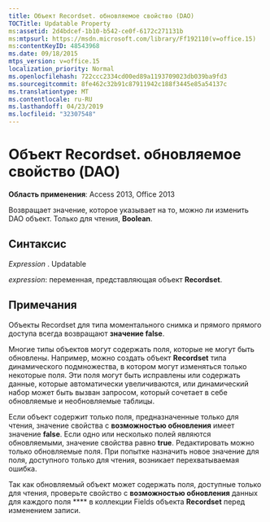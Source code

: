 ```yaml
---
title: Объект Recordset. обновляемое свойство (DAO)
TOCTitle: Updatable Property
ms:assetid: 2d4bdcef-1b10-b542-ce0f-6172c271131b
ms:mtpsurl: https://msdn.microsoft.com/library/Ff192110(v=office.15)
ms:contentKeyID: 48543968
ms.date: 09/18/2015
mtps_version: v=office.15
localization_priority: Normal
ms.openlocfilehash: 722ccc2334cd00ed89a1193709023db039ba9fd3
ms.sourcegitcommit: 8fe462c32b91c87911942c188f3445e85a54137c
ms.translationtype: MT
ms.contentlocale: ru-RU
ms.lasthandoff: 04/23/2019
ms.locfileid: "32307548"
---
```

# <a name="recordsetupdatable-property-dao"></a>Объект Recordset. обновляемое свойство (DAO)


**Область применения**: Access 2013, Office 2013

Возвращает значение, которое указывает на то, можно ли изменить DAO объект. Только для чтения, **Boolean**.

## <a name="syntax"></a>Синтаксис

*Expression* . Updatable

*expression*: переменная, представляющая объект **Recordset**.

## <a name="remarks"></a>Примечания

Объекты Recordset для типа моментального снимка и прямого прямого доступа всегда возвращают **значение false**.

Многие типы объектов могут содержать поля, которые не могут быть обновлены. Например, можно создать объект **Recordset** типа динамического подмножества, в котором могут изменяться только некоторые поля. Эти поля могут быть исправлены или содержать данные, которые автоматически увеличиваются, или динамический набор может быть вызван запросом, который сочетает в себе обновляемые и необновляемые таблицы.

Если объект содержит только поля, предназначенные только для чтения, значение свойства с **возможностью обновления** имеет значение **false**. Если одно или несколько полей являются обновляемыми, значение свойства равно **true**. Редактировать можно только обновляемые поля. При попытке назначить новое значение для поля, доступного только для чтения, возникает перехватываемая ошибка.

Так как обновляемый объект может содержать поля, доступные только для чтения, проверьте свойство с **возможностью обновления** данных для каждого поля **** в коллекции Fields объекта **Recordset** перед изменением записи.

